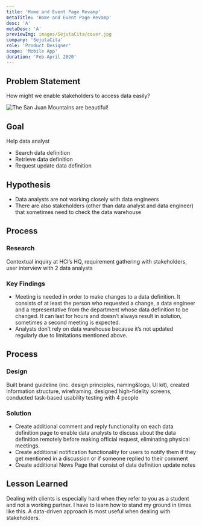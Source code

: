 ```yaml
---
title: 'Home and Event Page Revamp'
metaTitle: 'Home and Event Page Revamp'
desc: 'A'
metaDesc: 'A'
previewImg: images/SejutaCita/cover.jpg
company: 'SejutaCita'
role: 'Product Designer'
scope: 'Mobile App'
duration: 'Feb-April 2020'
---
```


## Problem Statement
How might we enable stakeholders to access data easily?

![The San Juan Mountains are beautiful!](/images/000022970032.jpg "San Juan Mountains")


## Goal
Help data analyst
- Search data definition
- Retrieve data definition
- Request update data definition

## Hypothesis
- Data analysts are not working closely with data engineers
- There are also stakeholders (other than data analyst and data engineer) that sometimes need to check the data warehouse

## Process

### Research
Contextual inquiry at HCI’s HQ, requirement gathering with stakeholders, user interview with 2 data analysts

### Key Findings
- Meeting is needed in order to make changes to a data definition. It consists of at least the person who requested a change, a data engineer and a representative from the department whose data definition to be changed. It can last for hours and doesn’t always result in solution, sometimes a second meeting is expected.
- Analysts don’t rely on data warehouse because it’s not updated regularly due to limitations mentioned above.

## Process

### Design
Built brand guideline (inc. design principles, naming&logo, UI kit), created information structure, wireframing, designed high-fidelity screens, conducted task-based usability testing with 4 people

### Solution
- Create additional comment and reply functionality on each data definition page to enable data analysts to discuss about the data definition remotely before making official request, eliminating physical meetings.
- Create additional notification functionality for users to notify them if they get mentioned in a discussion or if someone replied to their comment 
- Create additional News Page that consist of data definition update notes

## Lesson Learned
Dealing with clients is especially hard when they refer to you as a student and not a working partner. I have to learn how to stand my ground in times like this. A data-driven approach is most useful when dealing with stakeholders.
